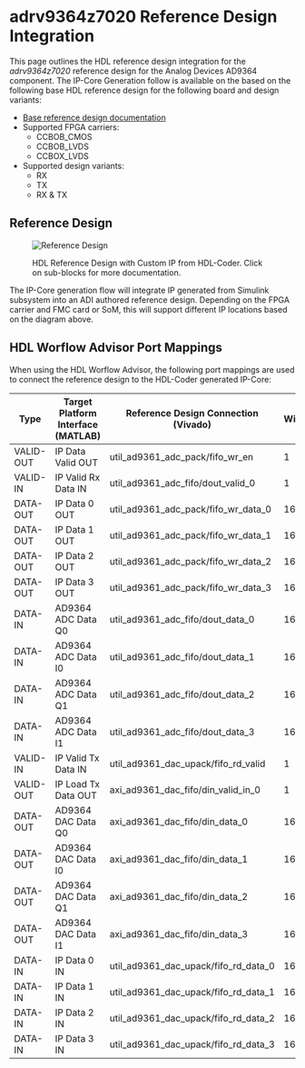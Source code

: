 


# adrv9364z7020 Reference Design Integration

This page outlines the HDL reference design integration for the *adrv9364z7020* reference design for the Analog Devices
AD9364 component. The IP-Core Generation follow is available on the based on the following base HDL reference design for the following board and design variants: 

- [Base reference design documentation](https://wiki.analog.com/resources/eval/user-guides/ad-fmcomms2-ebz/reference_hdl)
- Supported FPGA carriers:
    - CCBOB_CMOS
    - CCBOB_LVDS
    - CCBOX_LVDS
- Supported design variants:
    - RX
    - TX
    - RX & TX

## Reference Design

<figure markdown>
  
  ![Reference Design](../assets/rd_ad9361_custom.svg)
  
  <figcaption>HDL Reference Design with Custom IP from HDL-Coder. Click on sub-blocks for more documentation.</figcaption>
</figure>
The IP-Core generation flow will integrate IP generated from Simulink subsystem into an ADI authored reference design. Depending on the FPGA carrier and FMC card or SoM, this will support different IP locations based on the diagram above.

## HDL Worflow Advisor Port Mappings

When using the HDL Worflow Advisor, the following port mappings are used to connect the reference design to the HDL-Coder generated IP-Core:

| Type | Target Platform Interface (MATLAB) | Reference Design Connection (Vivado) | Width | Reference Design Variant |
| ---- | ------------------------ | --------------------------- | ----- | ----------- |
| VALID-OUT | IP Data Valid OUT | util_ad9361_adc_pack/fifo_wr_en | 1 | RX |
| VALID-IN | IP Valid Rx Data IN | util_ad9361_adc_fifo/dout_valid_0 | 1 | RX |
| DATA-OUT | IP Data 0 OUT | util_ad9361_adc_pack/fifo_wr_data_0 | 16 | RX |
| DATA-OUT | IP Data 1 OUT | util_ad9361_adc_pack/fifo_wr_data_1 | 16 | RX |
| DATA-OUT | IP Data 2 OUT | util_ad9361_adc_pack/fifo_wr_data_2 | 16 | RX |
| DATA-OUT | IP Data 3 OUT | util_ad9361_adc_pack/fifo_wr_data_3 | 16 | RX |
| DATA-IN | AD9364 ADC Data Q0 | util_ad9361_adc_fifo/dout_data_0 | 16 | RX |
| DATA-IN | AD9364 ADC Data I0 | util_ad9361_adc_fifo/dout_data_1 | 16 | RX |
| DATA-IN | AD9364 ADC Data Q1 | util_ad9361_adc_fifo/dout_data_2 | 16 | RX |
| DATA-IN | AD9364 ADC Data I1 | util_ad9361_adc_fifo/dout_data_3 | 16 | RX |
| VALID-IN | IP Valid Tx Data IN | util_ad9361_dac_upack/fifo_rd_valid | 1 | TX |
| VALID-OUT | IP Load Tx Data OUT | axi_ad9361_dac_fifo/din_valid_in_0 | 1 | TX |
| DATA-OUT | AD9364 DAC Data Q0 | axi_ad9361_dac_fifo/din_data_0 | 16 | TX |
| DATA-OUT | AD9364 DAC Data I0 | axi_ad9361_dac_fifo/din_data_1 | 16 | TX |
| DATA-OUT | AD9364 DAC Data Q1 | axi_ad9361_dac_fifo/din_data_2 | 16 | TX |
| DATA-OUT | AD9364 DAC Data I1 | axi_ad9361_dac_fifo/din_data_3 | 16 | TX |
| DATA-IN | IP Data 0 IN | util_ad9361_dac_upack/fifo_rd_data_0 | 16 | TX |
| DATA-IN | IP Data 1 IN | util_ad9361_dac_upack/fifo_rd_data_1 | 16 | TX |
| DATA-IN | IP Data 2 IN | util_ad9361_dac_upack/fifo_rd_data_2 | 16 | TX |
| DATA-IN | IP Data 3 IN | util_ad9361_dac_upack/fifo_rd_data_3 | 16 | TX |

